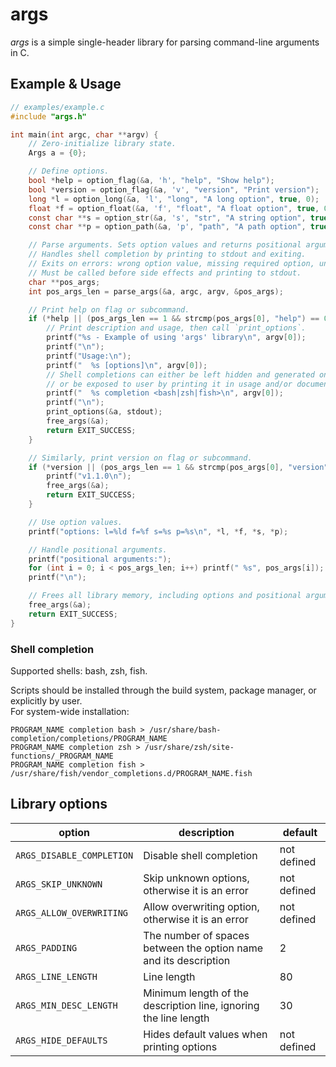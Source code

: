 # args

*args* is a simple single-header library for parsing command-line arguments in C.

## Example & Usage

```c
// examples/example.c
#include "args.h"

int main(int argc, char **argv) {
    // Zero-initialize library state.
    Args a = {0};

    // Define options.
    bool *help = option_flag(&a, 'h', "help", "Show help");
    bool *version = option_flag(&a, 'v', "version", "Print version");
    long *l = option_long(&a, 'l', "long", "A long option", true, 0);
    float *f = option_float(&a, 'f', "float", "A float option", true, 0.0F);
    const char **s = option_str(&a, 's', "str", "A string option", true, NULL);
    const char **p = option_path(&a, 'p', "path", "A path option", true, NULL);

    // Parse arguments. Sets option values and returns positional arguments.
    // Handles shell completion by printing to stdout and exiting.
    // Exits on errors: wrong option value, missing required option, unknown option, etc.
    // Must be called before side effects and printing to stdout.
    char **pos_args;
    int pos_args_len = parse_args(&a, argc, argv, &pos_args);

    // Print help on flag or subcommand.
    if (*help || (pos_args_len == 1 && strcmp(pos_args[0], "help") == 0)) {
        // Print description and usage, then call `print_options`.
        printf("%s - Example of using 'args' library\n", argv[0]);
        printf("\n");
        printf("Usage:\n");
        printf("  %s [options]\n", argv[0]);
        // Shell completions can either be left hidden and generated on install,
        // or be exposed to user by printing it in usage and/or documentation.
        printf("  %s completion <bash|zsh|fish>\n", argv[0]);
        printf("\n");
        print_options(&a, stdout);
        free_args(&a);
        return EXIT_SUCCESS;
    }

    // Similarly, print version on flag or subcommand.
    if (*version || (pos_args_len == 1 && strcmp(pos_args[0], "version") == 0)) {
        printf("v1.1.0\n");
        free_args(&a);
        return EXIT_SUCCESS;
    }

    // Use option values.
    printf("options: l=%ld f=%f s=%s p=%s\n", *l, *f, *s, *p);

    // Handle positional arguments.
    printf("positional arguments:");
    for (int i = 0; i < pos_args_len; i++) printf(" %s", pos_args[i]);
    printf("\n");

    // Frees all library memory, including options and positional arguments.
    free_args(&a);
    return EXIT_SUCCESS;
}
```

### Shell completion

Supported shells: bash, zsh, fish.

Scripts should be installed through the build system, package manager, or explicitly by user. \
For system-wide installation:

```shell
PROGRAM_NAME completion bash > /usr/share/bash-completion/completions/PROGRAM_NAME
PROGRAM_NAME completion zsh > /usr/share/zsh/site-functions/_PROGRAM_NAME
PROGRAM_NAME completion fish > /usr/share/fish/vendor_completions.d/PROGRAM_NAME.fish
```

## Library options

| option                    | description                                                      | default     |
| ------------------------- | ---------------------------------------------------------------- | ----------- |
| `ARGS_DISABLE_COMPLETION` | Disable shell completion                                         | not defined |
| `ARGS_SKIP_UNKNOWN`       | Skip unknown options, otherwise it is an error                   | not defined |
| `ARGS_ALLOW_OVERWRITING`  | Allow overwriting option, otherwise it is an error               | not defined |
| `ARGS_PADDING`            | The number of spaces between the option name and its description | 2           |
| `ARGS_LINE_LENGTH`        | Line length                                                      | 80          |
| `ARGS_MIN_DESC_LENGTH`    | Minimum length of the description line, ignoring the line length | 30          |
| `ARGS_HIDE_DEFAULTS`      | Hides default values when printing options                       | not defined |

